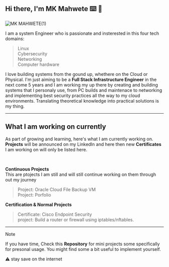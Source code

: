 ## Hi there, I'm MK Mahwete ⌨️ 🔌

![MK MAHWETE(1)](https://github.com/user-attachments/assets/a3daf8da-5de7-4fc3-a298-b06d9514506f)


I am a system Engineer who is passionate and insterested in this four tech domains: <br>
  > Linux <br>
  > Cybersecurity <br>
  > Networking <br>
  > Computer hardware <br>

I love building systems from the gound up, whethere on the Cloud or Physical. I'm just 
aiming to be a **Full Stack Infrastructure Engineer** in the next come 5 years and I am working 
my up there by creating and building systems that I personaly use, from PC builds and maintenace to networking and 
implementing best security practices all the way to my cloud environments. Translating theoretical knowledge into practical solutions
is my thing.

<hr>

## What I am working on currently
As part of growing and learning, here's what I am currently working on. **Projects** will be announced on my LinkedIn and here then new **Certificates**
I am working on will only be listed here.

<br>

**Continuous Projects** <br>
This are ptojects I am still and will still continue working on them through out my journey
> Project: Oracle Cloud File Backup VM <br>
> Project: Porfolio <br>

**Certification & Normal Projects** <br>
> Certificate: Cisco Endpoint Security <br>
> project: Build a router or firewall using iptables/nftables.

<hr>

> [!NOTE]
> If you have time, Check this **Repository** for mini projects some specifically for presonal usage. You might find some a bit useful to implement yourself. <br>
> 
> ⚠️ stay save on the internet 

